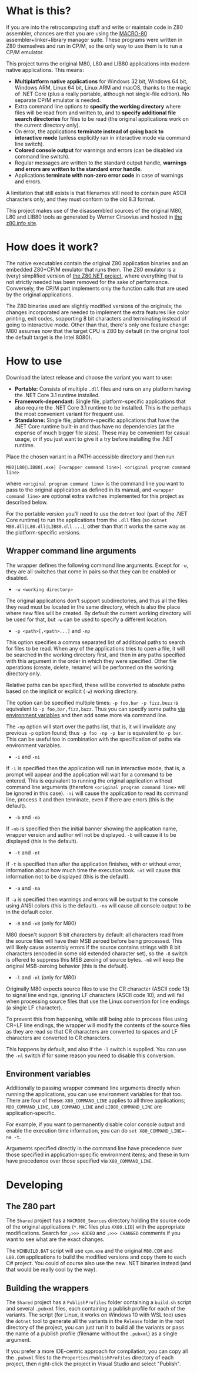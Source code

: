 # What is this?

If you are into the retrocomputing stuff and write or maintain code in Z80 assembler, chances are that you are using the [MACRO-80](https://en.wikipedia.org/wiki/Microsoft_MACRO-80) assembler+linker+library manager suite. These programs were written in Z80 themselves and run in CP/M, so the only way to use them is to run a CP/M emulator.

This project turns the original M80, L80 and LIB80 applications into modern native applications. This means:

- **Multiplatform native applications** for Windows 32 bit, Windows 64 bit, Windows ARM, Linux 64 bit, Linux ARM and macOS, thanks to the magic of .NET Core (plus a really portable, although not single-file edition). No separate CP/M emulator is needed.
- Extra command line options to **specify the working directory** where files will be read from and written to, and to **specify additional file search directories** for files to be read (the original applications work on the current directory only).
- On error, the applications **terminate instead of going back to interactive mode** (unless explicitly ran in interactive mode via command line switch).
- **Colored console output** for warnings and errors (can be disabled via command line switch).
- Regular messages are written to the standard output handle, **warnings and errors are written to the standard error handle**.
- Applications **terminate with non-zero error code** in case of warnings and errors.

A limitation that still exists is that filenames still need to contain pure ASCII characters only, and they must conform to the old 8.3 format.

This project makes use of the disassembled sources of the original M80, L80 and LIB80 tools as generated by Werner Cirsovius and hosted in [the z80.info site](http://www.z80.info/z80sdt.htm).

# How does it work?

The native executables contain the original Z80 application binaries and an embedded Z80+CP/M emulator that runs them. The Z80 emulator is a (very) simplified version of [the Z80.NET project](https://github.com/Konamiman/Z80dotNet), where everything that is not strictly needed has been removed for the sake of performance. Conversely, the CP/M part implements only the function calls that are used by the original applications.

The Z80 binaries used are slightly modified versions of the originals; the changes incorporated are needed to implement the extra features like color printing, exit codes, sopporting 8 bit characters and terminating instead of going to interactive mode. Other than that, there's only one feature change: M80 assumes now that the target CPU is Z80 by default (in the original tool the default target is the Intel 8080).

# How to use

Download the latest release and choose the variant you want to use:

* **Portable:** Consists of multiple `.dll` files and runs on any platform having the .NET Core 3.1 runtime installed.
* **Framework-dependant:** Single file, platform-specific applications that also require the .NET Core 3.1 runtime to be installed. This is the perhaps the most convenient variant for frequent use.
* **Standalone:** Single file, platform-specific applications that have the .NET Core runtime built-in and thus have no dependencies (at the expense of much bigger file sizes). These may be convenient for casual usage, or if you just want to give it a try before installing the .NET runtime.

Place the chosen variant in a PATH-accessible directory and then run

    M80|L80|LIB80[.exe] [<wrapper command line>] <original program command line>

where `<original program command line>` is the command line you want to pass to the original application as defined in its manual, and `<wrapper command line>` are optional extra switches implemented for this project as described below.

For the portable version you'll need to use the `dotnet` tool (part of the .NET Core runtime) to run the applications from the `.dll` files (so `dotnet M80.dll|L80.dll|LIB80.dll ...`), other than that it works the same way as the platform-specific versions.

## Wrapper command line arguments

The wrapper defines the following command line arguments. Except for `-w`, they are all switches that come in pairs so that they can be enabled or disabled.

* `-w <working directory>`

The original applications don't support subdirectories, and thus all the files they read must be located in the same directory, which is also the place where new files will be created. By default the current working directory will be used for that, but `-w` can be used to specify a different location.

* `-p <path>[,<path>...]` and `-np`

This option specifies a comma separated list of additional paths to search for files to be read. When any of the applications tries to open a file, it will be searched in the working directory first, and then in any paths specified with this argument in the order in which they were specified. Other file operations (create, delete, rename) will be performed on the working directory only.

Relative paths can be specified, these will be converted to absolute paths based on the implicit or explicit (`-w`) working directory.

The option can be specified multiple times: `-p foo,bar -p fizz,buzz` is equivalent to `-p foo,bar,fizz,buzz`. Thus you can specify some paths [via environment variables](#environment-variables) and then add some more via command line.

The `-np` option will start over the paths list, that is, it will invalidate any previous `-p` option found; thus `-p foo -np -p bar` is equivalent to `-p bar`. This can be useful too in combination with the specification of paths via environment variables.

* `-i` and `-ni`

If `-i` is specified then the application will run in interactive mode, that is, a prompt will appear and the application will wait for a command to be entered. This is equivalent to running the original application without command line arguments (therefore  `<original program command line>` will be ignored in this case). `-ni` will cause the application to read its command line, process it and then terminate, even if there are errors (this is the default).

* `-b` and `-nb`

If `-nb` is specified then the initial banner showing the application name, wrapper version and author will not be displayed. `-b` will cause it to be displayed (this is the default).

* `-t` and `-nt`

If `-t` is specified then after the application finishes, with or without error, information about how much time the execution took. `-nt` will cause this information not to be displayed (this is the default).

* `-a` and `-na`

If `-a` is specified then warnings and errors will be output to the console using ANSI colors (this is the default). `-na` will cause all console output to be in the default color.

* `-8` and `-n8` (only for M80)

M80 doesn't support 8 bit characters by default: all characters read from the source files will have their MSB zeroed before being processed. This will likely cause assembly errors if the source contains strings with 8 bit characters (encoded in some old extended character set), so the `-8` switch is offered to suppress this MSB zeroing of source bytes. `-n8` will keep the original MSB-zeroing behavior (this is the default).

* `-l` and `-nl` (only for M80)

Originally M80 expects source files to use the CR character (ASCII code 13) to signal line endings, ignoring LF characters (ASCII code 10), and will fail when processing source files that use the Linux convention for line endings (a single LF character).

To prevent this from happening, while still being able to process files using CR+LF line endings, the wrapper will modify the contents of the source files as they are read so that CR characters are converted to spaces and LF characters are converted to CR characters. 

This happens by default, and also if the `-l` switch is supplied. You can use the `-nl` switch if for some reason you need to disable this conversion.


## Environment variables

Additionally to passing wrapper command line arguments directly when running the applications, you can use environment variables for that too. There are four of these: `X80_COMMAND_LINE` applies to all three applications; `M80_COMMAND_LINE`, `L80_COMMAND_LINE` and `LIB80_COMMAND_LINE` are application-specific.

For example, if you want to permanently disable color console output and enable the execution time information, you can do `set X80_COMMAND_LINE=-na -t`.

Arguments specified directly in the command line have precedence over those specified in application-specific environment items; and these in turn have precedence over those specified via `X80_COMMAND_LINE`.

# Developing

## The Z80 part

The `Shared` project has a `MACRO80_Sources` directory holding the source code of the original applications (`*.MAC` files plus `XX80.LIB`) with the appropriate modifications. Search for `;>>> ADDED` and `;>>> CHANGED` comments if you want to see what are the exact changes.

The `WINBUILD.BAT` script will use `cpm.exe` and the original `M80.COM` and `L80.COM` applications to build the modified versions and copy them to each C# project. You could of course also use the new .NET binaries instead (and that would be really cool by the way).

## Building the wrappers

The `Shared` project has a `PublishProfiles` folder containing a `build.sh` script and several `.pubxml` files, each containing a publish profile for each of the variants. The script (for Linux, it works on Windows 10 with WSL too) uses the `dotnet` tool to generate all the variants in the `Release` folder in the root directory of the project, you can just run it to build all the variants or pass the name of a publish profile (filename without the `.pubxml`) as a single argument.

If you prefer a more IDE-centric approach for compilation, you can copy all the `.pubxml` files to the `Properties/PublishProfiles` directory of each project, then right-click the project in Visual Studio and select "Publish".
